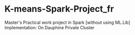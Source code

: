# K-means-Spark-Project_fr
Master's Practical work project in Spark [without using ML.Lib] 
Implementation: On Dauphine Private Cluster
